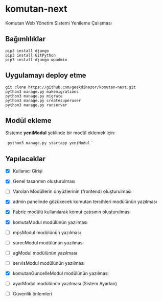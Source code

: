 # komutan-next
Komutan Web Yönetim Sistemi Yenileme Çalışması

## Bağımlılıklar
```
pip3 install django
pip3 install GitPython
pip3 install django-wpadmin

```
## Uygulamayı deploy etme
```
git clone https://github.com/geekdinazor/komutan-next.git
python3 manage.py makemigrations
python3 manage.py migrate
python3 manage.py createsuperuser
python3 manage.py runserver
```

## Modül ekleme
Sisteme **yeniModul** şeklinde bir modül eklemek için:

`
python3 manage.py startapp yeniModul`
`


## Yapılacaklar
- [X] Kullanıcı Girişi
- [X] Genel tasarımın oluşturulması
- [ ] Varolan Modüllerin önyüzlerinin (frontend) oluşturulması
- [X] admin panelinde gözükecek komutan tercihleri modülünün yazılması
- [X] [Fabric](http://docs.fabfile.org/en/1.13/) modülü kullanılarak komut çatısının oluşturulması
- [X] komutaModul modülünün yazılması
- [ ] mpsModul modülünün yazılması
- [ ] surecModul modülünün yazılması
- [ ] agModul modülünün yazılması
- [ ] servisModul modülünün yazılması
- [X] komutanGuncelleModul modülünün yazılması
- [ ] ayarModul modülünün yazılması (Sistem Ayarları)
- [ ] Güvenlik önlemleri


